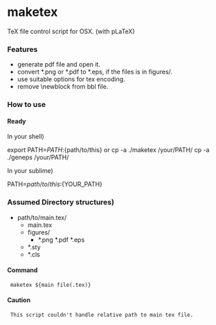 maketex
=======

TeX file control script for OSX. (with pLaTeX)

### Features

+ generate pdf file and open it.
+ convert *.png or *.pdf to *.eps, if the files is in figures/. 
+ use suitable options for tex encoding.
+ remove \newblock from bbl file. 

### How to use

#### Ready

In your shell)
  
  export PATH=$PATH:${path/to/this}
  or
  cp -a ./maketex /your/PATH/
  cp -a ./geneps /your/PATH/

In your sublime)

  PATH=${path/to/this}:${YOUR_PATH}

### Assumed Directory structures)

+ path/to/main.tex/ 
  - main.tex
  - figures/
    *  *.png *.pdf *.eps
  - *.sty
  - *.cls

#### Command

     maketex ${main file(.tex)}

#### Caution
     This script couldn't handle relative path to main tex file. 